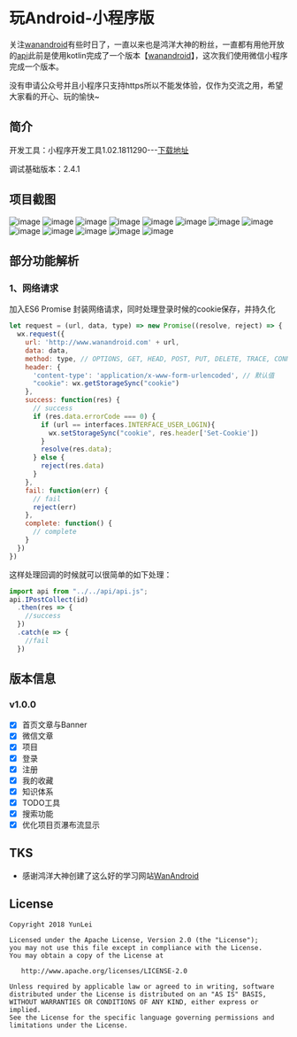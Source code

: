 # 玩Android-小程序版

关注[wanandroid](http://www.wanandroid.com)有些时日了，一直以来也是鸿洋大神的粉丝，一直都有用他开放的[api](http://www.wanandroid.com/blog/show/2)此前是使用kotlin完成了一个版本【[wanandroid](https://github.com/leiyun1993/WanAndroid)】，这次我们使用微信小程序完成一个版本。

没有申请公众号并且小程序只支持https所以不能发体验，仅作为交流之用，希望大家看的开心、玩的愉快~

## 简介
开发工具：小程序开发工具1.02.1811290---[下载地址](https://developers.weixin.qq.com/miniprogram/dev/devtools/download.html)

调试基础版本：2.4.1
 
## 项目截图

![image](https://github.com/leiyun1993/wanandroid-mini/raw/master/screenshot/1.jpg)
![image](https://github.com/leiyun1993/wanandroid-mini/raw/master/screenshot/2.jpg)
![image](https://github.com/leiyun1993/wanandroid-mini/raw/master/screenshot/3.jpg)
![image](https://github.com/leiyun1993/wanandroid-mini/raw/master/screenshot/4.jpg)
![image](https://github.com/leiyun1993/wanandroid-mini/raw/master/screenshot/5.jpg)
![image](https://github.com/leiyun1993/wanandroid-mini/raw/master/screenshot/6.jpg)
![image](https://github.com/leiyun1993/wanandroid-mini/raw/master/screenshot/7.jpg)
![image](https://github.com/leiyun1993/wanandroid-mini/raw/master/screenshot/8.jpg)
![image](https://github.com/leiyun1993/wanandroid-mini/raw/master/screenshot/9.jpg)
![image](https://github.com/leiyun1993/wanandroid-mini/raw/master/screenshot/10.jpg)
![image](https://github.com/leiyun1993/wanandroid-mini/raw/master/screenshot/11.jpg)
![image](https://github.com/leiyun1993/wanandroid-mini/raw/master/screenshot/12.jpg)
![image](https://github.com/leiyun1993/wanandroid-mini/raw/master/screenshot/13.jpg)

## 部分功能解析

### 1、网络请求
加入ES6 Promise 封装网络请求，同时处理登录时候的cookie保存，并持久化
``` JavaScript 
let request = (url, data, type) => new Promise((resolve, reject) => {
  wx.request({
    url: 'http://www.wanandroid.com' + url,
    data: data,
    method: type, // OPTIONS, GET, HEAD, POST, PUT, DELETE, TRACE, CONNECT
    header: {
      'content-type': 'application/x-www-form-urlencoded', // 默认值
      "cookie": wx.getStorageSync("cookie")
    },
    success: function(res) {
      // success
      if (res.data.errorCode === 0) {
        if (url == interfaces.INTERFACE_USER_LOGIN){
          wx.setStorageSync("cookie", res.header['Set-Cookie'])
        }
        resolve(res.data);
      } else {
        reject(res.data)
      }
    },
    fail: function(err) {
      // fail
      reject(err)
    },
    complete: function() {
      // complete
    }
  })
})
```
这样处理回调的时候就可以很简单的如下处理：
```JavaScript
import api from "../../api/api.js";
api.IPostCollect(id)
  .then(res => {
    //success
  })
  .catch(e => {
    //fail
  })
```

## 版本信息
### v1.0.0
- [x] 首页文章与Banner
- [x] 微信文章
- [x] 项目
- [x] 登录
- [x] 注册
- [x] 我的收藏
- [x] 知识体系
- [x] TODO工具
- [x] 搜索功能
- [x] 优化项目页瀑布流显示

## TKS
* 感谢鸿洋大神创建了这么好的学习网站[WanAndroid](http://www.wanandroid.com)

## License
```text
Copyright 2018 YunLei

Licensed under the Apache License, Version 2.0 (the "License");
you may not use this file except in compliance with the License.
You may obtain a copy of the License at

   http://www.apache.org/licenses/LICENSE-2.0

Unless required by applicable law or agreed to in writing, software
distributed under the License is distributed on an "AS IS" BASIS,
WITHOUT WARRANTIES OR CONDITIONS OF ANY KIND, either express or implied.
See the License for the specific language governing permissions and
limitations under the License.
```
